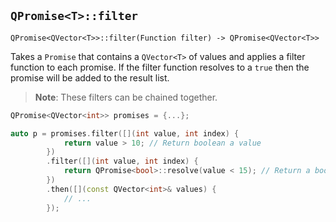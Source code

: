 ## `QPromise<T>::filter`

```
QPromise<QVector<T>>::filter(Function filter) -> QPromise<QVector<T>>
```

Takes a `Promise` that contains a `QVector<T>` of values and applies a filter function to each promise.
If the filter function resolves to a `true` then the promise will be added to the result list.

> **Note**: These filters can be chained together.

```cpp
QPromise<QVector<int>> promises = {...};

auto p = promises.filter([](int value, int index) {
            return value > 10; // Return boolean a value
        })
        .filter([](int value, int index) {
            return QPromise<bool>::resolve(value < 15); // Return a booliean as a promise
        })
        .then([](const QVector<int>& values) {
            // ...
        });
```
